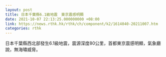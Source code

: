 ```yaml
---
layout: post
title: 日本千葉縣6.1級地震　東京震感明顯
date: 2021-10-07 22:13:25.000000000 +08:00
link: https://news.rthk.hk/rthk/ch/component/k2/1614040-20211007.htm
categories: rthk
---
```


日本千葉縣西北部發生6.1級地震，震源深度80公里，首都東京震感明顯，氣象廳說，無海嘯威脅。
